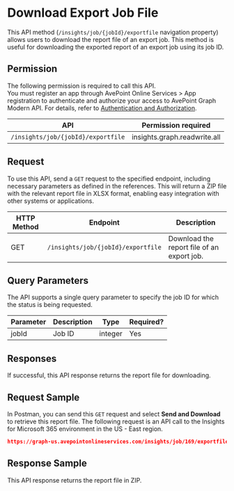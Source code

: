 # Download Export Job File

This API method (`/insights/job/{jobId}/exportfile` navigation property) allows users to download the report file of an export job. This method is useful for downloading the exported report of an export job using its job ID.

## Permission

The following permission is required to call this API.  
You must register an app through AvePoint Online Services > App registration to authenticate and authorize your access to AvePoint Graph Modern API. For details, refer to [Authentication and Authorization](https://learn.avepoint.com/docs/Use-AvePoint-Graph-Modern-API.html#authentication-and-authorization).

| API     | Permission required | 
|-------------------|---------------|
| `/insights/job/{jobId}/exportfile` | insights.graph.readwrite.all |

## Request

To use this API, send a `GET` request to the specified endpoint, including necessary parameters as defined in the references. This will return a ZIP file with the relevant report file in XLSX format, enabling easy integration with other systems or applications.

| HTTP Method | Endpoint | Description |
| --- | --- | --- |
| GET | `/insights/job/{jobId}/exportfile` | Download the report file of an export job. |

## Query Parameters

The API supports a single query parameter to specify the job ID for which the status is being requested.

| Parameter | Description | Type    | Required? |
|-----------|-------------|---------|-----------|
| jobId     | Job ID     | integer | Yes       |

## Responses

If successful, this API response returns the report file for downloading.  

## Request Sample

In Postman, you can send this `GET` request and select **Send and Download** to retrieve this report file. The following request is an API call to the Insights for Microsoft 365 environment in the US - East region.

```json
https://graph-us.avepointonlineservices.com/insights/job/169/exportfile
```

## Response Sample

This API response returns the report file in ZIP. 